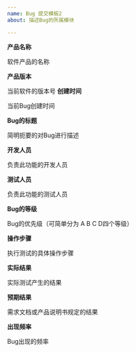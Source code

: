 ```yaml
---
name: Bug 提交模板2
about: 描述Bug的所属模块

---
```


**产品名称**

软件产品的名称


**产品版本**

当前软件的版本号
**创建时间**

当前Bug创建时间


**Bug的标题**

简明扼要的对Bug进行描述

**开发人员**


负责此功能的开发人员

**测试人员**


负责此功能的测试人员

**Bug的等级**


Bug的优先级（可简单分为 A B C D四个等级）
 
**操作步骤**


执行测试的具体操作步骤

**实际结果**

实际测试产生的结果

**预期结果**

需求文档或产品说明书规定的结果

**出现频率**


Bug出现的频率
